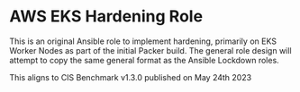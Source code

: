 # AWS EKS Hardening Role
This is an original Ansible role to implement hardening, primarily on EKS Worker Nodes as part of the initial Packer build.
The general role design will attempt to copy the same general format as the Ansible Lockdown roles.

This aligns to CIS Benchmark v1.3.0 published on May 24th 2023